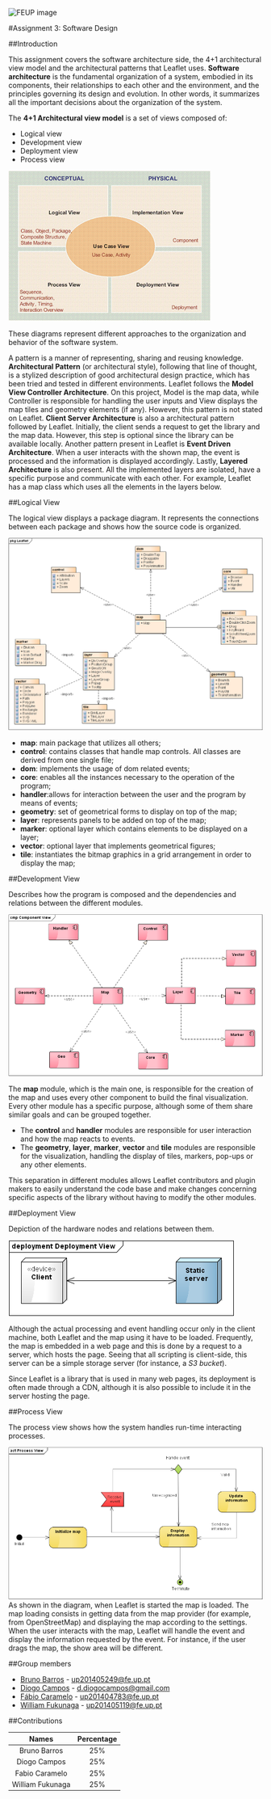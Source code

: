 ![FEUP image](https://sigarra.up.pt/feup/pt/WEB_GESSI_DOCS.download_file?p_name=F-370784536/logo_cores_oficiais.jpg)

#Assignment 3: Software Design

##Introduction

This assignment covers the software architecture side, the 4+1 architectural view model and the architectural patterns that Leaflet uses. **Software architecture** is the fundamental organization of a system, embodied in its components, their relationships to each other and the environment, and the principles governing its design and evolution. In other words, it summarizes all the important decisions about the organization of the system.

The **4+1 Architectural view model** is a set of views composed of:
*   Logical view
*   Development view
*   Deployment view
*   Process view

![4+1 View Model](https://raw.githubusercontent.com/DiogoMCampos/Leaflet/ESOF-Documentation/ESOF-docs/resources/4%2B1architechture.png)

These diagrams represent different approaches to the organization and behavior of the software system.

A pattern is a manner of representing, sharing and reusing knowledge.
**Architectural Pattern** (or architectural style), following that line of thought, is a stylized description of good architectural design practice, which has been tried and tested in different environments.
Leaflet follows the **Model View Controller Architecture**. On this project, Model is the map data, while Controller is responsible for handling the user inputs and View displays the map tiles and geometry elements (if any). However, this pattern is not stated on Leaflet.
**Client Server Architecture** is also a architectural pattern followed by Leaflet. Initially, the client sends a request to get the library and the map data. However, this step is optional since the library can be available locally.
Another pattern present in Leaflet is **Event Driven Architecture**. When a user interacts with the shown map, the event is processed and the information is displayed accordingly.
Lastly, **Layered Architecture** is also present. All the implemented layers are isolated, have a specific purpose and communicate with each other. For example, Leaflet has a map class which uses all the elements in the layers below.


##Logical View

The logical view displays a package diagram. It represents the connections between each package and shows how the source code is organized.

![Package diagram](https://raw.githubusercontent.com/DiogoMCampos/Leaflet/ESOF-Documentation/ESOF-docs/resources/Package%20Diagram.png)

*   **map**: main package that utilizes all others;
*   **control**: contains classes that handle map controls. All classes are derived from one single file;
*   **dom**: implements the usage of dom related events;
*   **core**: enables all the instances necessary to the operation of the program;
*   **handler**:allows for interaction between the user and the program by means of events;
*   **geometry**: set of geometrical forms to display on top of the map;
*   **layer**: represents panels to be added on top of the map;
*   **marker**: optional layer which contains elements to be displayed on a layer;
*   **vector**: optional layer that implements geometrical figures;
*   **tile**: instantiates the bitmap graphics in a grid arrangement in order to display the map;

##Development View

Describes how the program is composed and the dependencies and relations between the different modules.

![Component View](https://raw.githubusercontent.com/DiogoMCampos/Leaflet/ESOF-Documentation/ESOF-docs/resources/Component%20View.png)

The **map** module, which is the main one, is responsible for the creation of the map and uses every other component to build the final visualization. Every other module has a specific purpose, although some of them share similar goals and can be grouped together.

*   The **control** and **handler** modules are responsible for user interaction and how the map reacts to events.
*   The **geometry**, **layer**, **marker**, **vector** and **tile** modules are responsible for the visualization, handling the display of tiles, markers, pop-ups or any other elements.

This separation in different modules allows Leaflet contributors and plugin makers to easily understand the code base and make changes concerning specific aspects of the library without having to modify the other modules.

##Deployment View

Depiction of the hardware nodes and relations between them.

![Deployment View](https://raw.githubusercontent.com/DiogoMCampos/Leaflet/ESOF-Documentation/ESOF-docs/resources/Deployment%20View.png)

Although the actual processing and event handling occur only in the client machine, both Leaflet and the map using it have to be loaded. Frequently, the map is embedded in a web page and this is done by a request to a server, which hosts the page. Seeing that all scripting is client-side, this server can be a simple storage server (for instance, a *S3 bucket*).

Since Leaflet is a library that is used in many web pages, its deployment is often made through a CDN, although it is also possible to include it in the server hosting the page.

##Process View

The process view shows how the system handles run-time interacting processes.

![Process View](https://raw.githubusercontent.com/DiogoMCampos/Leaflet/ESOF-Documentation/ESOF-docs/resources/Activity%20Diagram.png)
As shown in the diagram, when Leaflet is started the map is loaded. The map loading consists in getting data from the map provider (for example, from OpenStreetMap) and displaying the map according to the settings.
When the user interacts with the map, Leaflet will handle the event and display the information requested by the event. For instance, if the user drags the map, the show area will be different.

##Group members
*   [Bruno Barros](https://github.com/BrunoBarros21) - up201405249@fe.up.pt
*   [Diogo Campos](https://github.com/DiogoMCampos) - d.diogocampos@gmail.com
*   [Fábio Caramelo](https://github.com/Caramelo18) - up201404783@fe.up.pt
*   [William Fukunaga](https://github.com/williamnf) - up201405119@fe.up.pt

##Contributions

|       **Names**   | **Percentage** |
|:----------------:	|:------------:	|
| Bruno Barros     	|      25%     	|
| Diogo Campos     	|      25%     	|
| Fabio Caramelo   	|      25%     	|
| William Fukunaga 	|      25%     	|
